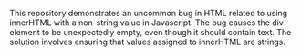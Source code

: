 This repository demonstrates an uncommon bug in HTML related to using innerHTML with a non-string value in Javascript.  The bug causes the div element to be unexpectedly empty, even though it should contain text. The solution involves ensuring that values assigned to innerHTML are strings.